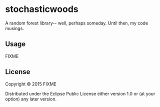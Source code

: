 # stochasticwoods

A random forest library-- well, perhaps someday. Until then, my code musings.

## Usage

FIXME

## License

Copyright © 2015 FIXME

Distributed under the Eclipse Public License either version 1.0 or (at
your option) any later version.
